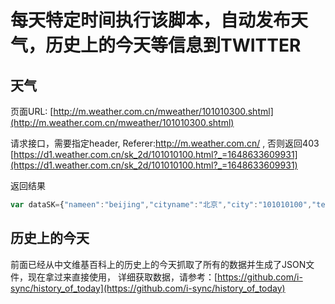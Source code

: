 # 每天特定时间执行该脚本，自动发布天气，历史上的今天等信息到TWITTER
## 天气
页面URL: [http://m.weather.com.cn/mweather/101010300.shtml](http://m.weather.com.cn/mweather/101010300.shtml)

请求接口，需要指定header, Referer:http://m.weather.com.cn/ , 否则返回403
[https://d1.weather.com.cn/sk_2d/101010100.html?_=1648633609931](https://d1.weather.com.cn/sk_2d/101010100.html?_=1648633609931)

返回结果
```js
var dataSK={"nameen":"beijing","cityname":"北京","city":"101010100","temp":"9","tempf":"48","WD":"东北风","wde":"NE","WS":"2级","wse":"7km\/h","SD":"65%","sd":"65%","qy":"1022","njd":"17km","time":"18:10","rain":"0","rain24h":"0","aqi":"25","aqi_pm25":"25","weather":"多云","weathere":"Cloudy","weathercode":"d01","limitnumber":"1和6","date":"03月30日(星期三)"}
```

## 历史上的今天
前面已经从中文维基百科上的历史上的今天抓取了所有的数据并生成了JSON文件，现在拿过来直接使用，
详细获取数据，请参考：[https://github.com/i-sync/history_of_today](https://github.com/i-sync/history_of_today)